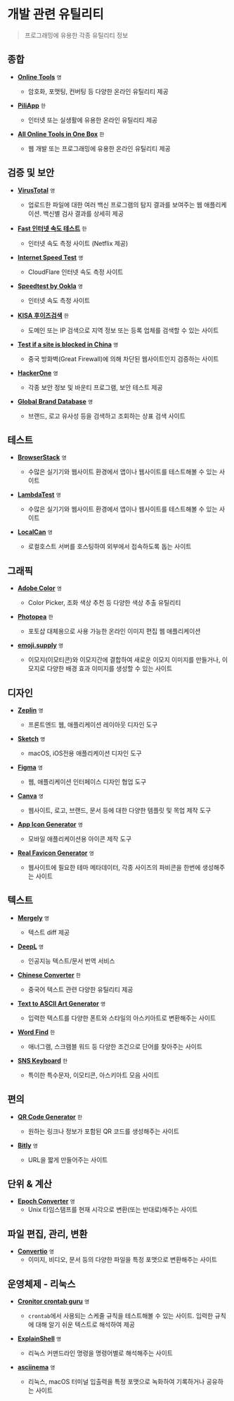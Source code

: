# 개발 관련 유틸리티

> 프로그래밍에 유용한 각종 유틸리티 정보

## 종합

- **[Online Tools](https://emn178.github.io/online-tools)** `영`
  - 암호화, 포맷팅, 컨버팅 등 다양한 온라인 유틸리티 제공

- **[PiliApp](https://kr.piliapp.com)** `한`
  - 인터넷 또는 실생활에 유용한 온라인 유틸리티 제공

- **[All Online Tools in One Box](https://10015.io)** `한`
  - 웹 개발 또는 프로그래밍에 유용한 온라인 유틸리티 제공

## 검증 및 보안

- **[VirusTotal](https://www.virustotal.com)** `영`
  - 업로드한 파일에 대한 여러 백신 프로그램의 탐지 결과를 보여주는 웹 애플리케이션. 백신별 검사 결과를 상세히 제공

- **[Fast 인터넷 속도 테스트](https://fast.com)** `한`
  - 인터넷 속도 측정 사이트 (Netflix 제공)

- **[Internet Speed Test](https://speed.cloudflare.com)** `영`
  - CloudFlare 인터넷 속도 측정 사이트

- **[Speedtest by Ookla](https://www.speedtest.net)** `영`
  - 인터넷 속도 측정 사이트

- **[KISA 후이즈검색](https://xn--c79as89aj0e29b77z.xn--3e0b707e)** `한`
  - 도메인 또는 IP 검색으로 지역 정보 또는 등록 업체를 검색할 수 있는 사이트

- **[Test if a site is blocked in China](https://www.comparitech.com/privacy-security-tools/blockedinchina)** `영`
  - 중국 방화벽(Great Firewall)에 의해 차단된 웹사이트인지 검증하는 사이트

- **[HackerOne](https://www.hackerone.com)** `영`
  - 각종 보안 정보 및 바운티 프로그램, 보안 테스트 제공

- **[Global Brand Database](https://branddb.wipo.int)** `영`
  - 브랜드, 로고 유사성 등을 검색하고 조회하는 상표 검색 사이트

## 테스트

- **[BrowserStack](https://www.browserstack.com)** `영`
  - 수많은 실기기와 웹사이트 환경에서 앱이나 웹사이트를 테스트해볼 수 있는 사이트

- **[LambdaTest](https://www.lambdatest.com)** `영`
  - 수많은 실기기와 웹사이트 환경에서 앱이나 웹사이트를 테스트해볼 수 있는 사이트

- **[LocalCan](https://www.localcan.com)** `영`
  - 로컬호스트 서버를 호스팅하여 외부에서 접속하도록 돕는 사이트

## 그래픽

- **[Adobe Color](https://color.adobe.com)** `영`
  - Color Picker, 조화 색상 추천 등 다양한 색상 추출 유틸리티

- **[Photopea](https://www.photopea.com)** `한`
  - 포토샵 대체용으로 사용 가능한 온라인 이미지 편집 웹 애플리케이션

- **[emoji.supply](https://emoji.supply)** `영`
  - 이모지(이모티콘)와 이모지간에 결합하여 새로운 이모지 이미지를 만들거나, 이모지로 다양한 배경 효과 이미지를 생성할 수 있는 사이트

## 디자인

- **[Zeplin](https://zeplin.io)** `영`
  - 프론트엔드 웹, 애플리케이션 레이아웃 디자인 도구

- **[Sketch](https://www.sketch.com)** `영`
  - macOS, iOS전용 애플리케이션 디자인 도구

- **[Figma](https://www.figma.com)** `영`
  - 웹, 애플리케이션 인터페이스 디자인 협업 도구

- **[Canva](https://canva.com)** `영`
  - 웹사이트, 로고, 브랜드, 문서 등에 대한 다양한 템플릿 및 목업 제작 도구

- **[App Icon Generator](https://www.appicon.co)** `영`
  - 모바일 애플리케이션용 아이콘 제작 도구

- **[Real Favicon Generator](https://realfavicongenerator.net)** `영`
  - 웹사이트에 필요한 테마 메타데이터, 각종 사이즈의 파비콘을 한번에 생성해주는 사이트

## 텍스트

- **[Mergely](https://editor.mergely.com)** `영`
  - 텍스트 diff 제공

- **[DeepL](https://www.deepl.com)** `영`
  - 인공지능 텍스트/문서 번역 서비스

- **[Chinese Converter](https://www.chineseconverter.com)** `한`
  - 중국어 텍스트 관련 다양한 유틸리티 제공

- **[Text to ASCII Art Generator](https://patorjk.com/software/taag)** `영`
  - 입력한 텍스트를 다양한 폰트와 스타일의 아스키아트로 변환해주는 사이트

- **[Word Find](http://wordfind.co.kr)** `한`
  - 애너그램, 스크램블 워드 등 다양한 조건으로 단어를 찾아주는 사이트

- **[SNS Keyboard](https://snskeyboard.com)** `한`
  - 특이한 특수문자, 이모티콘, 아스키아트 모음 사이트

## 편의

- **[QR Code Generator](https://ko.qr-code-generator.com)** `한`
  - 원하는 링크나 정보가 포함된 QR 코드를 생성해주는 사이트

- **[Bitly](https://bitly.com)** `영`
  - URL을 짧게 만들어주는 사이트

## 단위 & 계산

- **[Epoch Converter](https://www.epochconverter.com)** `영`
  - Unix 타임스탬프를 현재 시각으로 변환(또는 반대로)해주는 사이트

## 파일 편집, 관리, 변환

- **[Convertio](https://convertio.co)** `영`
  - 이미지, 비디오, 문서 등의 다양한 파일을 특정 포맷으로 변환해주는 사이트

## 운영체제 - 리눅스

- **[Cronitor crontab guru](https://crontab.guru)** `영`
  - `crontab`에서 사용되는 스케줄 규칙을 테스트해볼 수 있는 사이트. 입력한 규칙에 대해 알기 쉬운 텍스트로 해석하여 제공

- **[ExplainShell](https://explainshell.com)** `영`
  - 리눅스 커맨드라인 명령을 명령어별로 해석해주는 사이트

- **[asciinema](https://asciinema.org)** `영`
  - 리눅스, macOS 터미널 입출력을 특정 포맷으로 녹화하여 기록하거나 공유하는 사이트
